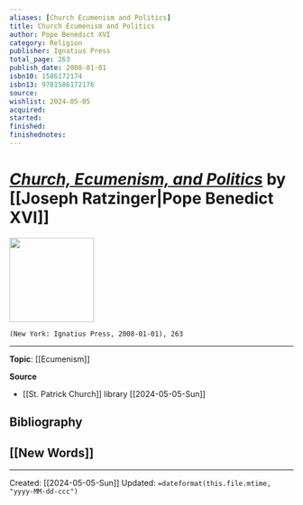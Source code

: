 ```yaml
---
aliases: [Church Ecumenism and Politics]
title: Church Ecumenism and Politics
author: Pope Benedict XVI
category: Religion
publisher: Ignatius Press
total_page: 263
publish_date: 2008-01-01
isbn10: 1586172174
isbn13: 9781586172176
source: 
wishlist: 2024-05-05
acquired: 
started: 
finished: 
finishednotes: 
---
```

# *[Church, Ecumenism, and Politics]()* by [[Joseph Ratzinger|Pope Benedict XVI]]

<img src="http://books.google.com/books/content?id=mctH97b6wRoC&printsec=frontcover&img=1&zoom=1&edge=curl&source=gbs_api" width=150>

`(New York: Ignatius Press, 2008-01-01), 263`



--- 
**Topic**: [[Ecumenism]]

**Source**
- [[St. Patrick Church]] library [[2024-05-05-Sun]]

**Bibliography**
- 
 
**[[New Words]]**
- 

---
Created: [[2024-05-05-Sun]]
Updated: `=dateformat(this.file.mtime, "yyyy-MM-dd-ccc")`